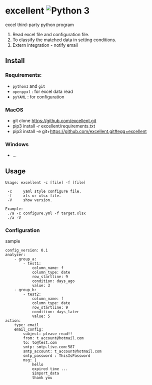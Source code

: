 # excellent ![Python 3](https://img.shields.io/badge/python-3-blue.svg)

excel third-party python program
1. Read excel file and configuration file.
2. To classify the matched data in setting conditions.
3. Extern integration - notify email

## Install
### Requirements:
* `python3` and `git`
* `openpyxl` : for excel data read
* `pyYAML` : for configuration

### MacOS
* git clone https://github.com/excellent.git
* pip3 install -r excellent/requirements.txt
* pip3 install -e git+https://github.com/excellent.git#egg=excellent

### Windows
* ...


## Usage
```
Usage: excellent -c [file] -f [file]

 -c     yaml style configure file.
 -f     xls or xlsx file.
 -V     show version.

Example:
 ./a -c configure.yml -f target.xlsx
 ./a -V
```

### Configuration
sample
```
config_version: 0.1
analyzer:
    - group_a:
        - test1:
            column_name: f
            column_type: date
            row_startline: 9
            condition: days_ago
            value: 3
    - group_b:
        - test2:
            column_name: f
            column_type: date
            row_startline: 9
            condition: days_later
            value: 5
action:
    type: email
    email_config:
        subject: please read!!
        from: t_account@hotmail.com
        to: to@test.com
        smtp: smtp.live.com:587
        smtp_account: t_account@hotmail.com
        smtp_password : ThisIsPassword
        msg: |
            hello
            expired time ...
            $import_data
            thank you
```
